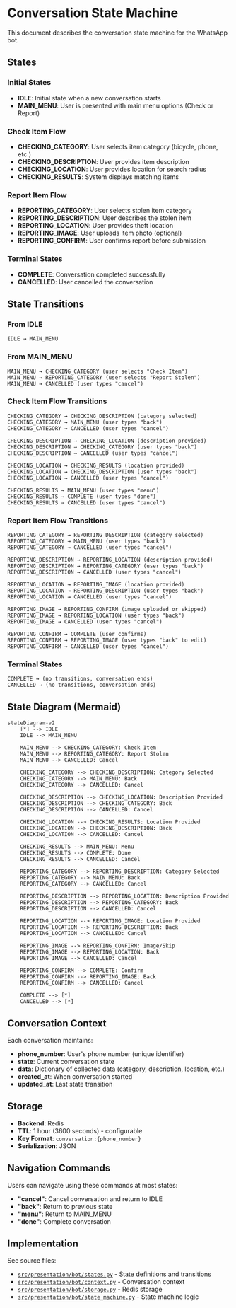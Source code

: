 # Conversation State Machine

This document describes the conversation state machine for the WhatsApp bot.

## States

### Initial States

- **IDLE**: Initial state when a new conversation starts
- **MAIN_MENU**: User is presented with main menu options (Check or Report)

### Check Item Flow

- **CHECKING_CATEGORY**: User selects item category (bicycle, phone, etc.)
- **CHECKING_DESCRIPTION**: User provides item description
- **CHECKING_LOCATION**: User provides location for search radius
- **CHECKING_RESULTS**: System displays matching items

### Report Item Flow

- **REPORTING_CATEGORY**: User selects stolen item category
- **REPORTING_DESCRIPTION**: User describes the stolen item
- **REPORTING_LOCATION**: User provides theft location
- **REPORTING_IMAGE**: User uploads item photo (optional)
- **REPORTING_CONFIRM**: User confirms report before submission

### Terminal States

- **COMPLETE**: Conversation completed successfully
- **CANCELLED**: User cancelled the conversation

## State Transitions

### From IDLE

```text
IDLE → MAIN_MENU
```

### From MAIN_MENU

```text
MAIN_MENU → CHECKING_CATEGORY (user selects "Check Item")
MAIN_MENU → REPORTING_CATEGORY (user selects "Report Stolen")
MAIN_MENU → CANCELLED (user types "cancel")
```

### Check Item Flow Transitions

```text
CHECKING_CATEGORY → CHECKING_DESCRIPTION (category selected)
CHECKING_CATEGORY → MAIN_MENU (user types "back")
CHECKING_CATEGORY → CANCELLED (user types "cancel")

CHECKING_DESCRIPTION → CHECKING_LOCATION (description provided)
CHECKING_DESCRIPTION → CHECKING_CATEGORY (user types "back")
CHECKING_DESCRIPTION → CANCELLED (user types "cancel")

CHECKING_LOCATION → CHECKING_RESULTS (location provided)
CHECKING_LOCATION → CHECKING_DESCRIPTION (user types "back")
CHECKING_LOCATION → CANCELLED (user types "cancel")

CHECKING_RESULTS → MAIN_MENU (user types "menu")
CHECKING_RESULTS → COMPLETE (user types "done")
CHECKING_RESULTS → CANCELLED (user types "cancel")
```

### Report Item Flow Transitions

```text
REPORTING_CATEGORY → REPORTING_DESCRIPTION (category selected)
REPORTING_CATEGORY → MAIN_MENU (user types "back")
REPORTING_CATEGORY → CANCELLED (user types "cancel")

REPORTING_DESCRIPTION → REPORTING_LOCATION (description provided)
REPORTING_DESCRIPTION → REPORTING_CATEGORY (user types "back")
REPORTING_DESCRIPTION → CANCELLED (user types "cancel")

REPORTING_LOCATION → REPORTING_IMAGE (location provided)
REPORTING_LOCATION → REPORTING_DESCRIPTION (user types "back")
REPORTING_LOCATION → CANCELLED (user types "cancel")

REPORTING_IMAGE → REPORTING_CONFIRM (image uploaded or skipped)
REPORTING_IMAGE → REPORTING_LOCATION (user types "back")
REPORTING_IMAGE → CANCELLED (user types "cancel")

REPORTING_CONFIRM → COMPLETE (user confirms)
REPORTING_CONFIRM → REPORTING_IMAGE (user types "back" to edit)
REPORTING_CONFIRM → CANCELLED (user types "cancel")
```

### Terminal States

```text
COMPLETE → (no transitions, conversation ends)
CANCELLED → (no transitions, conversation ends)
```

## State Diagram (Mermaid)

```mermaid
stateDiagram-v2
    [*] --> IDLE
    IDLE --> MAIN_MENU

    MAIN_MENU --> CHECKING_CATEGORY: Check Item
    MAIN_MENU --> REPORTING_CATEGORY: Report Stolen
    MAIN_MENU --> CANCELLED: Cancel

    CHECKING_CATEGORY --> CHECKING_DESCRIPTION: Category Selected
    CHECKING_CATEGORY --> MAIN_MENU: Back
    CHECKING_CATEGORY --> CANCELLED: Cancel

    CHECKING_DESCRIPTION --> CHECKING_LOCATION: Description Provided
    CHECKING_DESCRIPTION --> CHECKING_CATEGORY: Back
    CHECKING_DESCRIPTION --> CANCELLED: Cancel

    CHECKING_LOCATION --> CHECKING_RESULTS: Location Provided
    CHECKING_LOCATION --> CHECKING_DESCRIPTION: Back
    CHECKING_LOCATION --> CANCELLED: Cancel

    CHECKING_RESULTS --> MAIN_MENU: Menu
    CHECKING_RESULTS --> COMPLETE: Done
    CHECKING_RESULTS --> CANCELLED: Cancel

    REPORTING_CATEGORY --> REPORTING_DESCRIPTION: Category Selected
    REPORTING_CATEGORY --> MAIN_MENU: Back
    REPORTING_CATEGORY --> CANCELLED: Cancel

    REPORTING_DESCRIPTION --> REPORTING_LOCATION: Description Provided
    REPORTING_DESCRIPTION --> REPORTING_CATEGORY: Back
    REPORTING_DESCRIPTION --> CANCELLED: Cancel

    REPORTING_LOCATION --> REPORTING_IMAGE: Location Provided
    REPORTING_LOCATION --> REPORTING_DESCRIPTION: Back
    REPORTING_LOCATION --> CANCELLED: Cancel

    REPORTING_IMAGE --> REPORTING_CONFIRM: Image/Skip
    REPORTING_IMAGE --> REPORTING_LOCATION: Back
    REPORTING_IMAGE --> CANCELLED: Cancel

    REPORTING_CONFIRM --> COMPLETE: Confirm
    REPORTING_CONFIRM --> REPORTING_IMAGE: Back
    REPORTING_CONFIRM --> CANCELLED: Cancel

    COMPLETE --> [*]
    CANCELLED --> [*]
```

## Conversation Context

Each conversation maintains:

- **phone_number**: User's phone number (unique identifier)
- **state**: Current conversation state
- **data**: Dictionary of collected data (category, description, location, etc.)
- **created_at**: When conversation started
- **updated_at**: Last state transition

## Storage

- **Backend**: Redis
- **TTL**: 1 hour (3600 seconds) - configurable
- **Key Format**: `conversation:{phone_number}`
- **Serialization**: JSON

## Navigation Commands

Users can navigate using these commands at most states:

- **"cancel"**: Cancel conversation and return to IDLE
- **"back"**: Return to previous state
- **"menu"**: Return to MAIN_MENU
- **"done"**: Complete conversation

## Implementation

See source files:

- [`src/presentation/bot/states.py`](../src/presentation/bot/states.py) - State definitions and transitions
- [`src/presentation/bot/context.py`](../src/presentation/bot/context.py) - Conversation context
- [`src/presentation/bot/storage.py`](../src/presentation/bot/storage.py) - Redis storage
- [`src/presentation/bot/state_machine.py`](../src/presentation/bot/state_machine.py) - State machine logic
